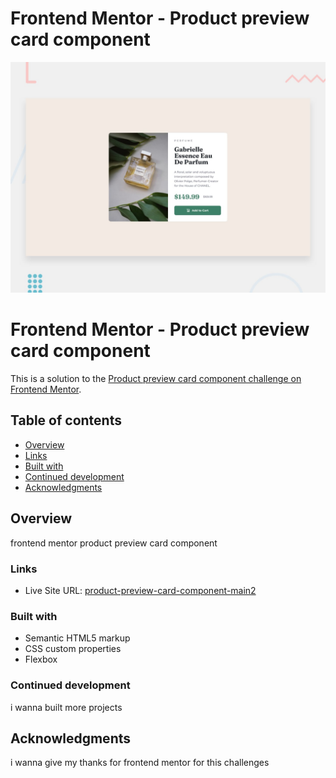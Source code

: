 # Frontend Mentor - Product preview card component

![Design preview for the Product preview card component coding challenge](./design/desktop-preview.jpg)
# Frontend Mentor - Product preview card component

This is a solution to the [Product preview card component challenge on Frontend Mentor](https://www.frontendmentor.io/challenges/product-preview-card-component-GO7UmttRfa). 

## Table of contents

- [Overview](#overview)
- [Links](#links) 
- [Built with](#built-with)
- [Continued development](#continued-development)
- [Acknowledgments](#acknowledgments)
 

## Overview

frontend mentor product preview card component


### Links
 
- Live Site URL: [product-preview-card-component-main2](https://kenawmarie.github.io/product-preview-card-component-main2/)
 

### Built with

- Semantic HTML5 markup
- CSS custom properties
- Flexbox 

### Continued development

i wanna built more projects
 

## Acknowledgments
i wanna give my thanks for frontend mentor for this challenges
